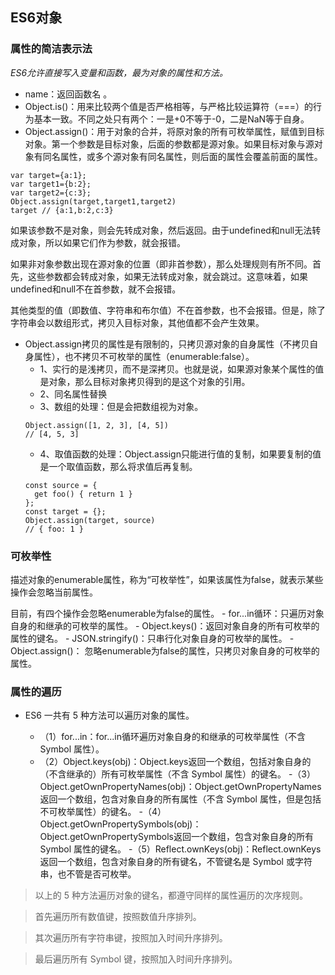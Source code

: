 ## ES6对象
### 属性的简洁表示法

*ES6允许直接写入变量和函数，最为对象的属性和方法。*

- name：返回函数名 。
- Object.is()：用来比较两个值是否严格相等，与严格比较运算符（===）的行为基本一致。不同之处只有两个：一是+0不等于-0，二是NaN等于自身。
- Object.assign()：用于对象的合并，将原对象的所有可枚举属性，赋值到目标对象。第一个参数是目标对象，后面的参数都是源对象。如果目标对象与源对象有同名属性，或多个源对象有同名属性，则后面的属性会覆盖前面的属性。
```
var target={a:1};
var target1={b:2};
var target2={c:3};
Object.assign(target,target1,target2)
target // {a:1,b:2,c:3}
```
如果该参数不是对象，则会先转成对象，然后返回。由于undefined和null无法转成对象，所以如果它们作为参数，就会报错。

如果非对象参数出现在源对象的位置（即非首参数），那么处理规则有所不同。首先，这些参数都会转成对象，如果无法转成对象，就会跳过。这意味着，如果undefined和null不在首参数，就不会报错。

其他类型的值（即数值、字符串和布尔值）不在首参数，也不会报错。但是，除了字符串会以数组形式，拷贝入目标对象，其他值都不会产生效果。

- Object.assign拷贝的属性是有限制的，只拷贝源对象的自身属性（不拷贝自身属性），也不拷贝不可枚举的属性（enumerable:false）。
    - 1、实行的是浅拷贝，而不是深拷贝。也就是说，如果源对象某个属性的值是对象，那么目标对象拷贝得到的是这个对象的引用。
    - 2、同名属性替换
    - 3、数组的处理：但是会把数组视为对象。
    ```
    Object.assign([1, 2, 3], [4, 5])
    // [4, 5, 3]
    ```
    - 4、取值函数的处理：Object.assign只能进行值的复制，如果要复制的值是一个取值函数，那么将求值后再复制。
    ```
    const source = {
      get foo() { return 1 }
    };
    const target = {};
    Object.assign(target, source)
    // { foo: 1 }
    ```
### 可枚举性

描述对象的enumerable属性，称为“可枚举性”，如果该属性为false，就表示某些操作会忽略当前属性。

目前，有四个操作会忽略enumerable为false的属性。
	- for...in循环：只遍历对象自身的和继承的可枚举的属性。
	- Object.keys()：返回对象自身的所有可枚举的属性的键名。
	- JSON.stringify()：只串行化对象自身的可枚举的属性。
	- Object.assign()： 忽略enumerable为false的属性，只拷贝对象自身的可枚举的属性。

### 属性的遍历
- ES6 一共有 5 种方法可以遍历对象的属性。

    - （1）for...in：for...in循环遍历对象自身的和继承的可枚举属性（不含 Symbol 属性）。
    - （2）Object.keys(obj)：Object.keys返回一个数组，包括对象自身的（不含继承的）所有可枚举属性（不含 Symbol 属性）的键名。
    -（3）Object.getOwnPropertyNames(obj)：Object.getOwnPropertyNames返回一个数组，包含对象自身的所有属性（不含 Symbol 属性，但是包括不可枚举属性）的键名。
    -（4）Object.getOwnPropertySymbols(obj)：Object.getOwnPropertySymbols返回一个数组，包含对象自身的所有 Symbol 属性的键名。
    -（5）Reflect.ownKeys(obj)：Reflect.ownKeys返回一个数组，包含对象自身的所有键名，不管键名是 Symbol 或字符串，也不管是否可枚举。

> 以上的 5 种方法遍历对象的键名，都遵守同样的属性遍历的次序规则。

> 首先遍历所有数值键，按照数值升序排列。

> 其次遍历所有字符串键，按照加入时间升序排列。

> 最后遍历所有 Symbol 键，按照加入时间升序排列。

